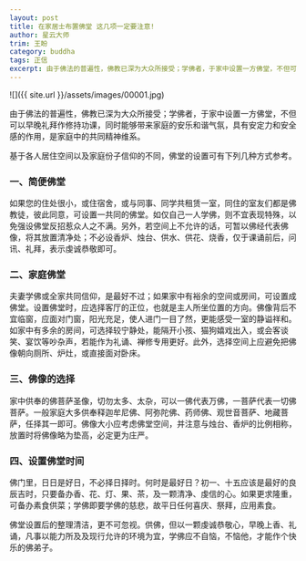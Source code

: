 ```yaml
---
layout: post
title: 在家居士布置佛堂 这几项一定要注意!
author: 星云大师
trim: 王盼
category: buddha
tags: 正信
excerpt: 由于佛法的普遍性，佛教已深为大众所接受；学佛者，于家中设置一方佛堂，不但可以早晚礼拜作修持功课，同时能够带来家庭的安乐和谐气氛，具有安定力和安全感的作用，是家庭中的共同精神维系。
---
```


![]({{ site.url }}/assets/images/00001.jpg)

由于佛法的普遍性，佛教已深为大众所接受；学佛者，于家中设置一方佛堂，不但可以早晚礼拜作修持功课，同时能够带来家庭的安乐和谐气氛，具有安定力和安全感的作用，是家庭中的共同精神维系。

基于各人居住空间以及家庭份子信仰的不同，佛堂的设置可有下列几种方式参考。

### 一、简便佛堂 ###

如果您的住处很小，或住宿舍，或与同事、同学共租赁一室，同住的室友们都是佛教徒，彼此同意，可设置一共同的佛堂。如仅自己一人学佛，则不宜表现特殊，以免强设佛堂反招惹众人之不满。另外，若空间上不允许的话，可暂以佛经代表佛像，将其放置清净处；不必设香炉、烛台、供水、供花、烧香，仅于课诵前后，问讯、礼拜，表示虔诚恭敬即可。

### 二、家庭佛堂 ###

夫妻学佛或全家共同信仰，是最好不过；如果家中有裕余的空间或房间，可设置成佛堂。设置佛堂时，应选择客厅的正位，也就是主人所坐位置的方向。佛像背后不宜临窗，应面对门窗，阳光充足，使人进门一目了然，更能感受一室的静谥祥和。如家中有多余的房间，可选择较宁静处，能隔开小孩、猫狗嬉戏出入，或会客谈笑、宴饮等吵杂声，若能作为礼诵、禅修专用更好。此外，选择空间上应避免把佛像朝向厕所、炉灶，或直接面对卧床。

### 三、佛像的选择 ###

家中供奉的佛菩萨圣像，切勿太多、太杂，可以一佛代表万佛，一菩萨代表一切佛菩萨。一般家庭大多供奉释迦牟尼佛、阿弥陀佛、药师佛、观世音菩萨、地藏菩萨，任择其一即可。佛像大小应考虑佛堂空间，并注意与烛台、香炉的比例相称，放置时将佛像略为垫高，必定更为庄严。

### 四、设置佛堂时间 ###

佛门里，日日是好日，不必择日择时。何时是最好日？初一、十五应该是最好的良辰吉时，只要备办香、花、灯、果、茶，及一颗清净、虔信的心。如果更求隆重，可备办素食供菜；学佛即要学佛的慈悲，故平日任何喜庆、祭拜，应用素食。

佛堂设置后的整理清洁，更不可忽视。供佛，但以一颗虔诚恭敬心，早晚上香、礼诵，凡事以能力所及及现行允许的环境为宜，学佛应不自恼，不恼他，才能作个快乐的佛弟子。
